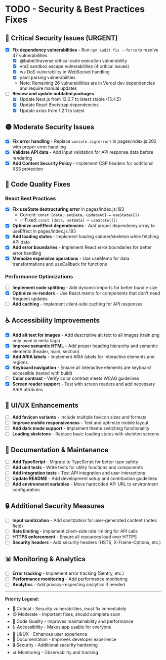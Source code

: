 # TODO - Security & Best Practices Fixes

## 🔴 Critical Security Issues (URGENT)

- [x] **Fix dependency vulnerabilities** - Run `npm audit fix --force` to resolve 47 vulnerabilities
  - [x] @babel/traverse critical code execution vulnerability 
  - [x] vm2 sandbox escape vulnerabilities (4 critical issues)
  - [x] ws DoS vulnerability in WebSocket handling
  - [x] yaml parsing vulnerabilities
  - Note: Remaining 26 vulnerabilities are in Vercel dev dependencies and require manual updates
- [ ] **Review and update outdated packages**
  - [x] Update Next.js from 13.0.7 to latest stable (15.4.5)
  - [x] Update React Bootstrap dependencies
  - [x] Update axios from 1.2.1 to latest

## 🟡 Moderate Security Issues

- [x] **Fix error handling** - Replace `console.log(error)` in pages/index.js:202 with proper error handling
- [x] **Validate API data** - Add input validation for API response data before rendering
- [x] **Add Content Security Policy** - Implement CSP headers for additional XSS protection

## 🐛 Code Quality Fixes

### React Best Practices
- [x] **Fix useState destructuring error** in pages/index.js:193
  - ~~Current: `const [data, setData, updateAt] = useState([])`~~
  - ✅ Fixed: `const [data, setData] = useState([])`
- [x] **Optimize useEffect dependencies** - Add proper dependency array to useEffect in pages/index.js:195
- [x] **Add loading states** - Implement loading spinner/skeleton while fetching API data
- [x] **Add error boundaries** - Implement React error boundaries for better error handling
- [x] **Memoize expensive operations** - Use useMemo for data transformations and useCallback for functions

### Performance Optimizations
- [ ] **Implement code splitting** - Add dynamic imports for better bundle size
- [x] **Optimize re-renders** - Use React.memo for components that don't need frequent updates
- [ ] **Add caching** - Implement client-side caching for API responses

## ♿ Accessibility Improvements

- [x] **Add alt text for images** - Add descriptive alt text to all images (train.png only used in meta tags)
- [x] **Improve semantic HTML** - Add proper heading hierarchy and semantic elements (header, main, section)
- [x] **Add ARIA labels** - Implement ARIA labels for interactive elements and regions
- [x] **Keyboard navigation** - Ensure all interactive elements are keyboard accessible (tested with build)
- [ ] **Color contrast** - Verify color contrast meets WCAG guidelines
- [x] **Screen reader support** - Test with screen readers and add necessary ARIA attributes

## 🎨 UI/UX Enhancements

- [ ] **Add favicon variants** - Include multiple favicon sizes and formats
- [ ] **Improve mobile responsiveness** - Test and optimize mobile layout
- [ ] **Add dark mode support** - Implement theme switching functionality
- [ ] **Loading skeletons** - Replace basic loading states with skeleton screens

## 📝 Documentation & Maintenance

- [ ] **Add TypeScript** - Migrate to TypeScript for better type safety
- [ ] **Add unit tests** - Write tests for utility functions and components
- [ ] **Add integration tests** - Test API integration and user interactions
- [ ] **Update README** - Add development setup and contribution guidelines
- [ ] **Add environment variables** - Move hardcoded API URL to environment configuration

## 🔒 Additional Security Measures

- [ ] **Input sanitization** - Add sanitization for user-generated content (notes field)
- [ ] **Rate limiting** - Implement client-side rate limiting for API calls
- [ ] **HTTPS enforcement** - Ensure all resources load over HTTPS
- [ ] **Security headers** - Add security headers (HSTS, X-Frame-Options, etc.)

## 📊 Monitoring & Analytics

- [ ] **Error tracking** - Implement error tracking (Sentry, etc.)
- [ ] **Performance monitoring** - Add performance monitoring
- [ ] **Analytics** - Add privacy-respecting analytics if needed

---

**Priority Legend:**
- 🔴 Critical - Security vulnerabilities, must fix immediately
- 🟡 Moderate - Important fixes, should complete soon  
- 🐛 Code Quality - Improves maintainability and performance
- ♿ Accessibility - Makes app usable for everyone
- 🎨 UI/UX - Enhances user experience
- 📝 Documentation - Improves developer experience
- 🔒 Security - Additional security hardening
- 📊 Monitoring - Observability and tracking
